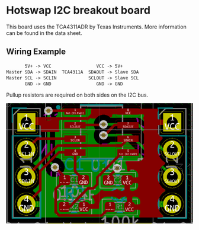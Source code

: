 # Hotswap I2C breakout board

This board uses the TCA4311ADR by Texas Instruments. More information can be found in the data sheet.

## Wiring Example

```
       5V+ -> VCC                 VCC -> 5V+ 
Master SDA -> SDAIN  TCA4311A  SDAOUT -> Slave SDA
Master SCL -> SCLIN            SCLOUT -> Slave SCL
       GND -> GND                 GND -> GND
```

Pullup resistors are required on both sides on the I2C bus.

![pcb](image.png)
